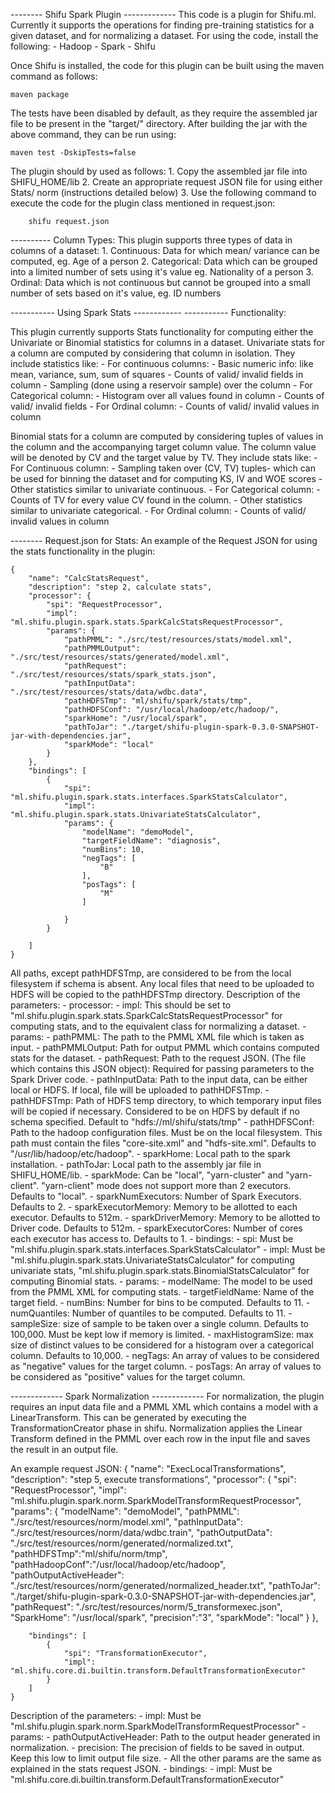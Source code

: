 -------- Shifu Spark Plugin -------------
This code is a plugin for Shifu.ml. 
Currently it supports the operations for finding pre-training statistics for a given dataset, and for normalizing a dataset.
For using the code, install the following:
	- Hadoop
	- Spark
	- Shifu

Once Shifu is installed, the code for this plugin can be built using the maven command as follows:
	
	maven package

The tests have been disabled by default, as they require the assembled jar file to be present in the "target/" directory.
After building the jar with the above command, they can be run using:

	maven test -DskipTests=false
	
The plugin should by used as follows:
	1. Copy the assembled jar file into SHIFU_HOME/lib
	2. Create an appropriate request JSON file for using either Stats/ norm (instructions detailed below)
	3. Use the following command to execute the code for the plugin class mentioned in request.json: 
		
		shifu request.json
	
---------- Column Types:
This plugin supports three types of data in columns of a dataset:
	1. Continuous: Data for which mean/ variance can be computed, eg. Age of a person
	2. Categorical: Data which can be grouped into a limited number of sets using it's value eg. Nationality of a person
	3. Ordinal: Data which is not continuous but cannot be grouped into a small number of sets based on it's value, eg. ID numbers
	
----------- Using Spark Stats ------------
----------- Functionality:

This plugin currently supports Stats functionality for computing either the Univariate or Binomial statistics for columns in a dataset.
Univariate stats for a column are computed by considering that column in isolation. They include statistics like:
	- For continuous columns:
		- Basic numeric info: like mean, variance, sum, sum of squares
		- Counts of valid/ invalid fields in column
		- Sampling (done using a reservoir sample) over the column
	- For Categorical column:
		- Histogram over all values found in column
		- Counts of valid/ invalid fields
	- For Ordinal column:
		- Counts of valid/ invalid values in column

Binomial stats for a column are computed by considering tuples of values in the column and the accompanying target column value.
The column value will be denoted by CV and the target value by TV.
They include stats like:
	- For Continuous column: 
		- Sampling taken over (CV, TV) tuples- which can be used for binning the dataset and for computing KS, IV and WOE scores
		- Other statistics similar to univariate continuous.
	- For Categorical column:
		- Counts of TV for every value CV found in the column.
		- Other statistics similar to univariate categorical.
	- For Ordinal column:
		- Counts of valid/ invalid values in column

-------- Request.json for Stats:
An example of the Request JSON for using the stats functionality in the plugin:

	{
	    "name": "CalcStatsRequest",
	    "description": "step 2, calculate stats",
	    "processor": {
	        "spi": "RequestProcessor",
	        "impl": "ml.shifu.plugin.spark.stats.SparkCalcStatsRequestProcessor",
	        "params": {
	            "pathPMML": "./src/test/resources/stats/model.xml",
	            "pathPMMLOutput": "./src/test/resources/stats/generated/model.xml",
	            "pathRequest": "./src/test/resources/stats/spark_stats.json",
	            "pathInputData": "./src/test/resources/stats/data/wdbc.data",
	            "pathHDFSTmp": "ml/shifu/spark/stats/tmp",
	            "pathHDFSConf": "/usr/local/hadoop/etc/hadoop/",
	            "sparkHome": "/usr/local/spark",
	            "pathToJar": "./target/shifu-plugin-spark-0.3.0-SNAPSHOT-jar-with-dependencies.jar",
	            "sparkMode": "local"
	        }
	    },    
	    "bindings": [
	        {
	            "spi": "ml.shifu.plugin.spark.stats.interfaces.SparkStatsCalculator",
	            "impl": "ml.shifu.plugin.spark.stats.UnivariateStatsCalculator",
	            "params": {
	                "modelName": "demoModel",
	                "targetFieldName": "diagnosis",
	                "numBins": 10,
	                "negTags": [
	                    "B"
	                ],
	                "posTags": [
	                    "M"
	                ] 
	                    
	            }            
	        }
	
	    ]
	}
	
All paths, except pathHDFSTmp, are considered to be from the local filesystem if schema is absent. 
Any local files that need to be uploaded to HDFS will be copied to the pathHDFSTmp directory.
Description of the parameters:
	- processor: 
		- impl: This should be set to "ml.shifu.plugin.spark.stats.SparkCalcStatsRequestProcessor" for computing stats, and to the equivalent class for normalizing a dataset.
		- params:
			- pathPMML: The path to the PMML XML file which is taken as input.
			- pathPMMLOutput: Path for output PMML which contains computed stats for the dataset.
			- pathRequest: Path to the request JSON. (The file which contains this JSON object): Required for passing parameters to the Spark Driver code.
			- pathInputData: Path to the input data, can be either local or HDFS. If local, file will be uploaded to pathHDFSTmp.
			- pathHDFSTmp: Path of HDFS temp directory, to which temporary input files will be copied if necessary. Considered to be on HDFS by default if no schema specified. Default to "hdfs://ml/shifu/stats/tmp"
			- pathHDFSConf: Path to the hadoop configuration files. Must be on the local filesystem. This path must contain the files "core-site.xml" and "hdfs-site.xml". Defaults to "/usr/lib/hadoop/etc/hadoop".
			- sparkHome: Local path to the spark installation.
			- pathToJar: Local path to the assembly jar file in SHIFU_HOME/lib.
			- sparkMode: Can be "local", "yarn-cluster" and "yarn-client". "yarn-client" mode does not support more than 2 executors. Defaults to "local".
			- sparkNumExecutors: Number of Spark Executors. Defaults to 2.
			- sparkExecutorMemory: Memory to be allotted to each executor. Defaults to 512m.
			- sparkDriverMemory: Memory to be allotted to Driver code. Defaults to 512m.
			- sparkExecutorCores: Number of cores each executor has access to. Defaults to 1.
	- bindings:
		- spi: Must be "ml.shifu.plugin.spark.stats.interfaces.SparkStatsCalculator"
		- impl: Must be "ml.shifu.plugin.spark.stats.UnivariateStatsCalculator" for computing univariate stats, "ml.shifu.plugin.spark.stats.BinomialStatsCalculator" for computing Binomial stats.
		- params:
			- modelName: The model to be used from the PMML XML for computing stats.
			- targetFieldName: Name of the target field.
			- numBins: Number for bins to be computed. Defaults to 11.
			- numQuantiles: Number of quantiles to be computed. Defaults to 11.
			- sampleSize: size of sample to be taken over a single column. Defaults to 100,000. Must be kept low if memory is limited.
			- maxHistogramSize: max size of distinct values to be considered for a histogram over a categorical column. Defaults to 10,000.
			- negTags: An array of values to be considered as "negative" values for the target column.
			- posTags: An array of values to be considered as "positive" values for the target column.


------------- Spark Normalization -------------
For normalization, the plugin requires an input data file and a PMML XML which contains a model with a LinearTransform. This can be generated by executing the TransformationCreator phase in shifu.
Normalization applies the Linear Transform defined in the PMML over each row in the input file and saves the result in an output file.

An example request JSON:
	{
	    "name": "ExecLocalTransformations",
	    "description": "step 5, execute transformations",
	    "processor": {
	        "spi": "RequestProcessor",
	        "impl": "ml.shifu.plugin.spark.norm.SparkModelTransformRequestProcessor",
	        "params": {
	            "modelName": "demoModel",
	            "pathPMML": "./src/test/resources/norm/model.xml",
	            "pathInputData": "./src/test/resources/norm/data/wdbc.train",
	            "pathOutputData": "./src/test/resources/norm/generated/normalized.txt",
	            "pathHDFSTmp":"ml/shifu/norm/tmp",
	            "pathHadoopConf":"/usr/local/hadoop/etc/hadoop",
	            "pathOutputActiveHeader": "./src/test/resources/norm/generated/normalized_header.txt",
	            "pathToJar": "./target/shifu-plugin-spark-0.3.0-SNAPSHOT-jar-with-dependencies.jar",
	            "pathRequest": "./src/test/resources/norm/5_transformexec.json",
	            "SparkHome": "/usr/local/spark",
	            "precision":"3",
	            "sparkMode": "local"
	        }
	    },
	
	    "bindings": [
	        {
	            "spi": "TransformationExecutor",
	            "impl": "ml.shifu.core.di.builtin.transform.DefaultTransformationExecutor"
	        }
	    ]
	}

Description of the parameters:
	- impl: Must be "ml.shifu.plugin.spark.norm.SparkModelTransformRequestProcessor"
	- params:
		- pathOutputActiveHeader: Path to the output header generated in normalization.
		- precision: The precision of fields to be saved in output. Keep this low to limit output file size.
		- All the other params are the same as explained in the stats request JSON.
	- bindings:
		- impl: Must be "ml.shifu.core.di.builtin.transform.DefaultTransformationExecutor"
		

			

	
	